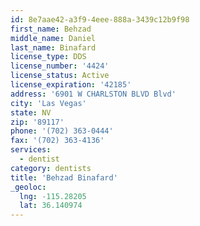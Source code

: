 ```yaml
---
id: 8e7aae42-a3f9-4eee-888a-3439c12b9f98
first_name: Behzad
middle_name: Daniel
last_name: Binafard
license_type: DDS
license_number: '4424'
license_status: Active
license_expiration: '42185'
address: '6901 W CHARLSTON BLVD Blvd'
city: 'Las Vegas'
state: NV
zip: '89117'
phone: '(702) 363-0444'
fax: '(702) 363-4136'
services:
  - dentist
category: dentists
title: 'Behzad Binafard'
_geoloc:
  lng: -115.28205
  lat: 36.140974
---
```

